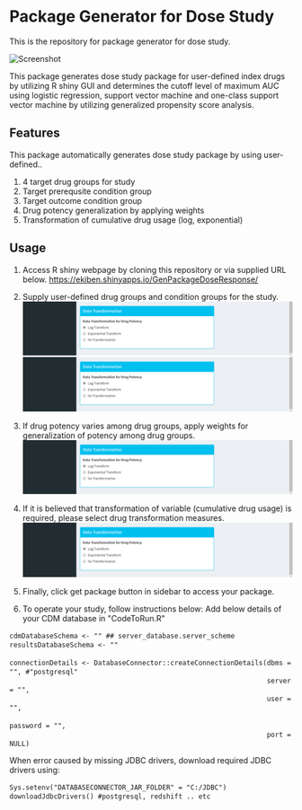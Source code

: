 # Package Generator for Dose Study

This is the repository for package generator for dose study.

![Screenshot](../master/assets/image1.png?raw=true)

This package generates dose study package for user-defined index drugs by utilizing R shiny GUI and determines the cutoff level of maximum AUC using logistic regression, support vector machine and one-class support vector machine by utilizing generalized propensity score analysis. 

## Features
This package automatically generates dose study package by using user-defined..
1. 4 target drug groups for study
2. Target prerequsite condition group 
3. Target outcome condition group
4. Drug potency generalization by applying weights
5. Transformation of cumulative drug usage (log, exponential)

## Usage
1. Access R shiny webpage by cloning this repository or via supplied URL below.
https://ekiben.shinyapps.io/GenPackageDoseResponse/

2. Supply user-defined drug groups and condition groups for the study.
![Screenshot](https://raw.githubusercontent.com/estone96/GenPackageDoseResponse/main/assets/image5.png)
![Screenshot](https://raw.githubusercontent.com/estone96/GenPackageDoseResponse/main/assets/image5.png)

3. If drug potency varies among drug groups, apply weights for generalization of potency among drug groups.
![Screenshot](https://raw.githubusercontent.com/estone96/GenPackageDoseResponse/main/assets/image5.png)

4. If it is believed that transformation of variable (cumulative drug usage) is required, please select drug transformation measures.
![Screenshot](https://raw.githubusercontent.com/estone96/GenPackageDoseResponse/main/assets/image5.png)

5. Finally, click get package button in sidebar to access your package.

6. To operate your study, follow instructions below:
Add below details of your CDM database in "CodeToRun.R"
```
cdmDatabaseSchema <- "" ## server_database.server_scheme 
resultsDatabaseSchema <- ""

connectionDetails <- DatabaseConnector::createConnectionDetails(dbms = "", #"postgresql"
                                                                server = "",
                                                                user = "",
                                                                password = "",
                                                                port = NULL)
```

When error caused by missing JDBC drivers, download required JDBC drivers using:
```
Sys.setenv("DATABASECONNECTOR_JAR_FOLDER" = "C:/JDBC") 
downloadJdbcDrivers() #postgresql, redshift .. etc
``` 
